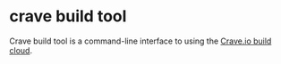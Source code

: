 # crave build tool

Crave build tool is a command-line interface to using the [Crave.io build cloud](https://www.crave.io).
